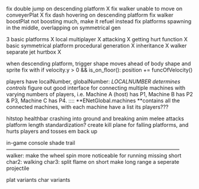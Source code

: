 fix double jump on descending platform X
fix walker unable to move on conveyerPlat X
fix dash hovering on descending platform
fix walker boostPlat not boosting much, make it refuel instead
fix platforms spawning in the middle, overlapping on symmetrical gen

3 basic platforms X
local multiplayer X
attacking X
getting hurt function X
basic symmetrical platform procedural generation X
inheritance X
walker separate jet hurtbox X

when descending platform, trigger shape moves ahead of body shape and sprite
fix with    if velocity.y > 0 && is_on_floor(): 
					position += funcOfVelocity()

players have localNumber, globalNumber: _LOCALNUMBER determines controls_
figure out good interface for connecting multiple machines with varying numbers of players, i.e. Machine A (host) has P1, Machine B has P2 & P3, Machine C has P4.
:::: **ENetGlobal.machines **contains all the connected machines, with each machine have a list its players??? 



hitstop
healthbar crashing into ground and breaking anim 
melee attacks
platform length standardization? 
create kill plane for falling platforms, and hurts players and tosses em back up

in-game console 
shade trail
—————————————————————————————————
walker:
	make the wheel spin more noticeable for running	missing short
char2:
	walking
char3:
	split flame on short
	make long range a seperate projectile



plat variants
char variants

